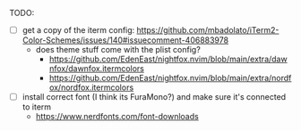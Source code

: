 
TODO:
- [ ] get a copy of the iterm config: https://github.com/mbadolato/iTerm2-Color-Schemes/issues/140#issuecomment-406883978
    - does theme stuff come with the plist config?
        - https://github.com/EdenEast/nightfox.nvim/blob/main/extra/dawnfox/dawnfox.itermcolors
        - https://github.com/EdenEast/nightfox.nvim/blob/main/extra/nordfox/nordfox.itermcolors
- [ ] install correct font (I think its FuraMono?) and make sure it's connected to iterm
    - https://www.nerdfonts.com/font-downloads

